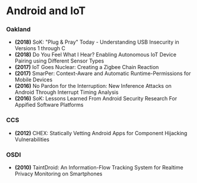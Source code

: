 # Android and IoT

### Oakland

* **(2018)** SoK: "Plug & Pray" Today - Understanding USB Insecurity in Versions 1 through C
* **(2018)** Do You Feel What I Hear? Enabling Autonomous IoT Device Pairing using Different Sensor Types
* **(2017)** IoT Goes Nuclear: Creating a Zigbee Chain Reaction
* **(2017)** SmarPer: Context-Aware and Automatic Runtime-Permissions for Mobile Devices
* **(2016)** No Pardon for the Interruption: New Inference Attacks on Android Through Interrupt Timing Analysis
* **(2016)** SoK: Lessons Learned From Android Security Research For Appified Software Platforms

### CCS
* **(2012)** CHEX: Statically Vetting Android Apps for Component Hijacking Vulnerabilities

### OSDI
* **(2010)** TaintDroid: An Information-Flow Tracking System for Realtime Privacy Monitoring on Smartphones
